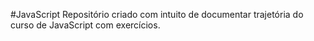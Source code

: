 #JavaScript 
Repositório criado com intuito de documentar trajetória do curso de JavaScript com exercícios.
